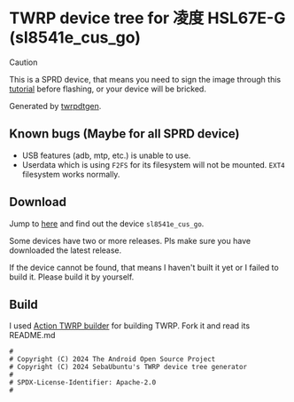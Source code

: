 # TWRP device tree for 凌度 HSL67E-G (sl8541e_cus_go)

> [!Caution]
> This is a SPRD device, that means you need to sign the image through 
this [tutorial](https://www.hovatek.com/forum/thread-32674.html) before flashing, or your device will be bricked. 

Generated by [twrpdtgen](https://github.com/twrpdtgen/twrpdtgen).

## Known bugs (Maybe for all SPRD device)

- USB features (adb, mtp, etc.) is unable to use.
- Userdata which is using `F2FS` for its filesystem will not be mounted. `EXT4` filesystem works normally.

## Download

Jump to [here](https://github.com/ZH-XiJun/Action-TWRP-Builder/releases) and find out the device `sl8541e_cus_go`.

Some devices have two or more releases. Pls make sure you have downloaded the latest release. 

If the device cannot be found, that means I haven't built it yet or I failed to build it. Please build it by yourself.

## Build

I used [Action TWRP builder](https://github.com/azwhikaru/Action-TWRP-Builder) for building TWRP. Fork it and read its README.md

```
#
# Copyright (C) 2024 The Android Open Source Project
# Copyright (C) 2024 SebaUbuntu's TWRP device tree generator
#
# SPDX-License-Identifier: Apache-2.0
#
```
